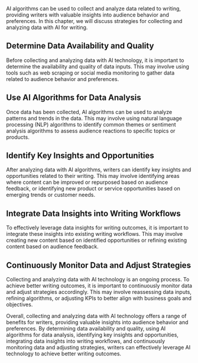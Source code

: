 
AI algorithms can be used to collect and analyze data related to writing, providing writers with valuable insights into audience behavior and preferences. In this chapter, we will discuss strategies for collecting and analyzing data with AI for writing.

Determine Data Availability and Quality
---------------------------------------

Before collecting and analyzing data with AI technology, it is important to determine the availability and quality of data inputs. This may involve using tools such as web scraping or social media monitoring to gather data related to audience behavior and preferences.

Use AI Algorithms for Data Analysis
-----------------------------------

Once data has been collected, AI algorithms can be used to analyze patterns and trends in the data. This may involve using natural language processing (NLP) algorithms to identify common themes or sentiment analysis algorithms to assess audience reactions to specific topics or products.

Identify Key Insights and Opportunities
---------------------------------------

After analyzing data with AI algorithms, writers can identify key insights and opportunities related to their writing. This may involve identifying areas where content can be improved or repurposed based on audience feedback, or identifying new product or service opportunities based on emerging trends or customer needs.

Integrate Data Insights into Writing Workflows
----------------------------------------------

To effectively leverage data insights for writing outcomes, it is important to integrate these insights into existing writing workflows. This may involve creating new content based on identified opportunities or refining existing content based on audience feedback.

Continuously Monitor Data and Adjust Strategies
-----------------------------------------------

Collecting and analyzing data with AI technology is an ongoing process. To achieve better writing outcomes, it is important to continuously monitor data and adjust strategies accordingly. This may involve reassessing data inputs, refining algorithms, or adjusting KPIs to better align with business goals and objectives.

Overall, collecting and analyzing data with AI technology offers a range of benefits for writers, providing valuable insights into audience behavior and preferences. By determining data availability and quality, using AI algorithms for data analysis, identifying key insights and opportunities, integrating data insights into writing workflows, and continuously monitoring data and adjusting strategies, writers can effectively leverage AI technology to achieve better writing outcomes.
